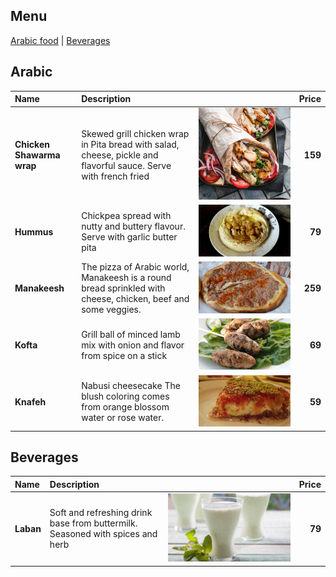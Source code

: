 ## Menu

[Arabic food](#arabic) | [Beverages](#beverages)

## Arabic

| Name       | Description                 |                        | Price  |
|:-----------|:----------------------------|------------------------|-------:|
| **Chicken Shawarma wrap** | Skewed grill chicken wrap in Pita bread with salad, cheese, pickle and flavorful sauce. Serve with french fried|![Arabic 2](./images/Chicken-Shawarma-8.jpg) | **159** | 
| **Hummus** | Chickpea spread with nutty and buttery flavour. Serve with garlic butter pita |![Arabic 2](./images/170209172755-hummus.jpg.webp) | **79** | 
| **Manakeesh** | The pizza of Arabic world, Manakeesh is a round bread sprinkled with cheese, chicken, beef and some veggies. | ![Arabic 3](./images/170209174500-manakeesh.jpg.webp) | **259** |
|  **Kofta** | Grill ball of minced lamb mix with onion and flavor from spice on a stick | ![Arabic 4](./images/170209172746-kofta.jpg.webp) | **69** |
| **Knafeh** | Nabusi cheesecake The blush coloring comes from orange blossom water or rose water. | ![Arabic 4](./images/170209172748-knafeh.jpg.webp) | **59** |

## Beverages


| Name       | Description                 |                        | Price  |
|:-----------|:----------------------------|------------------------|-------:|
| **Laban**    | Soft and refreshing drink base from buttermilk. Seasoned with spices and herb |![Drink](./images/Laban.jpg) | **79** | 